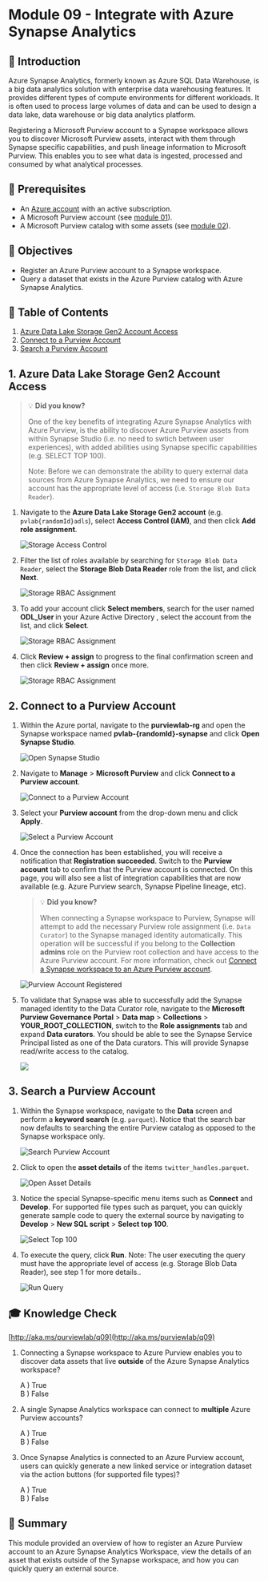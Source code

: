 # Module 09 - Integrate with Azure Synapse Analytics

## :loudspeaker: Introduction

Azure Synapse Analytics, formerly known as Azure SQL Data Warehouse, is a big data analytics solution with enterprise data warehousing features. It provides different types of compute environments for different workloads. It is often used to process large volumes of data and can be used to design a data lake, data warehouse or big data analytics platform.

Registering a Microsoft Purview account to a Synapse workspace allows you to discover Microsoft Purview assets, interact with them through Synapse specific capabilities, and push lineage information to Microsoft Purview. This enables you to see what data is ingested, processed and consumed by what analytical processes.

## :thinking: Prerequisites

* An [Azure account](https://azure.microsoft.com/free/) with an active subscription.
* A Microsoft Purview account (see [module 01](../modules/module01.md)).
* A Microsoft Purview catalog with some assets (see [module 02](../modules/module02.md)).

## :dart: Objectives

* Register an Azure Purview account to a Synapse workspace.
* Query a dataset that exists in the Azure Purview catalog with Azure Synapse Analytics.

## :bookmark_tabs: Table of Contents

1. [Azure Data Lake Storage Gen2 Account Access](#1-azure-data-lake-storage-gen2-account-access)
2. [Connect to a Purview Account](#2-connect-to-a-purview-account)
3. [Search a Purview Account](#3-search-a-purview-account)

## 1. Azure Data Lake Storage Gen2 Account Access

> :bulb: **Did you know?**
>
> One of the key benefits of integrating Azure Synapse Analytics with Azure Purview, is the ability to discover Azure Purview assets from within Synapse Studio (i.e. no need to swtich between user experiences), with added abilities using Synapse specific capabilities (e.g. SELECT TOP 100). 
>
> Note: Before we can demonstrate the ability to query external data sources from Azure Synapse Analytics, we need to ensure our account has the appropriate level of access (i.e. `Storage Blob Data Reader`).

1. Navigate to the **Azure Data Lake Storage Gen2 account** (e.g. `pvlab{randomId}adls`), select **Access Control (IAM)**, and then click **Add role assignment**.

    ![Storage Access Control](../images/module09/09.01-storage-access.png)

2. Filter the list of roles available by searching for `Storage Blob Data Reader`, select the **Storage Blob Data Reader** role from the list, and click **Next**.

    ![Storage RBAC Assignment](../images/module09/09.02-storage-rbac.png)

3. To add your account click **Select members**, search for the user named **ODL_User <inject key="DeploymentID" enableCopy="false" />** in your Azure Active Directory , select the account from the list, and click **Select**.

    ![Storage RBAC Assignment](../images/module09/09.16-rbac-members-1.png)

4. Click **Review + assign** to progress to the final confirmation screen and then click **Review + assign** once more.

    ![Storage RBAC Assignment](../images/module09/09.17-rbac-review.png)

## 2. Connect to a Purview Account

1. Within the Azure portal, navigate to the **purviewlab-rg** and open the Synapse workspace named **pvlab-{randomId}-synapse** and click **Open Synapse Studio**.

    ![Open Synapse Studio](../images/module09/09.08-synapse-studio.png)

2. Navigate to **Manage** > **Microsoft Purview** and click **Connect to a Purview account**.

    ![Connect to a Purview Account](../images/module09/09.09-synapse-connect-1.1.png)

3. Select your **Purview account** from the drop-down menu and click **Apply**.

    ![Select a Purview Account](../images/module09/09.10-synapse-purview.png)

4. Once the connection has been established, you will receive a notification that **Registration succeeded**. Switch to the **Purview account** tab to confirm that the Purview account is connected. On this page, you will also see a list of integration capabilities that are now available (e.g. Azure Purview search, Synapse Pipeline lineage, etc).

    > :bulb: **Did you know?**
    >
    > When connecting a Synapse workspace to Purview, Synapse will attempt to add the necessary Purview role assignment (i.e. `Data Curator`) to the Synapse managed identity automatically. This operation will be successful if you belong to the **Collection admins** role on the Purview root collection and have access to the Azure Purview account. For more information, check out [Connect a Synapse workspace to an Azure Purview account](https://docs.microsoft.com/en-us/azure/synapse-analytics/catalog-and-governance/quickstart-connect-azure-purview).

    ![Purview Account Registered](../images/module09/09.11-synapse-success-1.1.png)

5. To validate that Synapse was able to successfully add the Synapse managed identity to the Data Curator role, navigate to the **Microsoft Purview Governance Portal** > **Data map** > **Collections** > **YOUR_ROOT_COLLECTION**, switch to the **Role assignments** tab and expand **Data curators**. You should be able to see the Synapse Service Principal listed as one of the Data curators. This will provide Synapse read/write access to the catalog.

    ![](../images/module09/09.18-synapsemi-curator.1.1.png)

## 3. Search a Purview Account

1. Within the Synapse workspace, navigate to the **Data** screen and perform a **keyword search** (e.g. `parquet`). Notice that the search bar now defaults to searching the entire Purview catalog as opposed to the Synapse workspace only.

    ![Search Purview Account](../images/module09/09.12-synapse-search.png)

2. Click to open the **asset details** of the items `twitter_handles.parquet`.

    ![Open Asset Details](../images/module09/09.13-synapse-open.png)

3. Notice the special Synapse-specific menu items such as **Connect** and **Develop**. For supported file types such as parquet, you can quickly generate sample code to query the external source by navigating to **Develop** > **New SQL script** > **Select top 100**.

    ![Select Top 100](../images/module09/09.14-synapse-select.png)

4. To execute the query, click **Run**. Note: The user executing the query must have the appropriate level of access (e.g. Storage Blob Data Reader), see step 1 for more details..

    ![Run Query](../images/module09/09.15-synapse-run.png)

## :mortar_board: Knowledge Check

[http://aka.ms/purviewlab/q09](http://aka.ms/purviewlab/q09)

1. Connecting a Synapse workspace to Azure Purview enables you to discover data assets that live **outside** of the Azure Synapse Analytics workspace?

    A ) True  
    B ) False  

2. A single Synapse Analytics workspace can connect to **multiple** Azure Purview accounts?

    A ) True  
    B ) False  

3. Once Synapse Analytics is connected to an Azure Purview account, users can quickly generate a new linked service or integration dataset via the action buttons (for supported file types)?

    A ) True    
    B ) False  

## :tada: Summary

This module provided an overview of how to register an Azure Purview account to an Azure Synapse Analytics Workspace, view the details of an asset that exists outside of the Synapse workspace, and how you can quickly query an external source.
